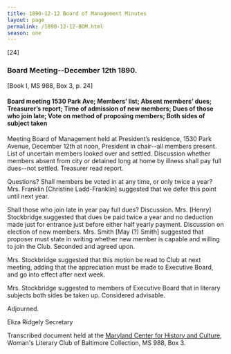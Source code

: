 ```yaml
---
title: 1890-12-12 Board of Management Minutes
layout: page
permalink: /1890-12-12-BOM.html
season: one
---
```

[24]

### Board Meeting--December 12th 1890.
[Book I, MS 988, Box 3, p. 24]

#### Board meeting 1530 Park Ave; Members’ list; Absent members’ dues; Treasurer’s report; Time of admission of new members; Dues of those who join late; Vote on method of proposing members; Both sides of subject taken

Meeting Board of Management held at President’s residence, 1530 Park Avenue, December 12th at noon, President in chair--all members present. List of uncertain members looked over and settled. Discussion whether members absent from city or detained long at home by illness shall pay full dues--not settled. Treasurer read report.

Questions? Shall members be voted in at any time, or only twice a year? Mrs. Franklin [Christine Ladd-Franklin] suggested that we defer this point until next year.

Shall those who join late in year pay full dues? Discussion. Mrs. [Henry] Stockbridge suggested that dues be paid twice a year and no deduction made just for entrance just before either half yearly payment. Discussion on election of new members. Mrs. Smith [May (?) Smith] suggested that proposer must state in writing whether new member is capable and willing to join the Club. Seconded and agreed upon.

Mrs. Stockbridge suggested that this motion be read to Club at next meeting, adding that the appreciation must be made to Executive Board, and go into effect after next week.

Mrs. Stockbridge suggested to members of Executive Board that in literary subjects both sides be taken up. Considered advisable.

Adjourned.

Eliza Ridgely
Secretary

Transcribed document held at the [Maryland Center for History and Culture](http://mdhs.org/), Woman's Literary Club of Baltimore Collection, MS 988, Box 3. 